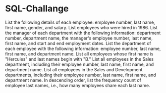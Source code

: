 # SQL-Challange
List the following details of each employee: employee number, last name, first name, gender, and salary.   List employees who were hired in 1986.   List the manager of each department with the following information: department number, department name, the manager's employee number, last name, first name, and start and end employment dates.   List the department of each employee with the following information: employee number, last name, first name, and department name.   List all employees whose first name is "Hercules" and last names begin with "B."   List all employees in the Sales department, including their employee number, last name, first name, and department name.   List all employees in the Sales and Development departments, including their employee number, last name, first name, and department name.   In descending order, list the frequency count of employee last names, i.e., how many employees share each last name.
